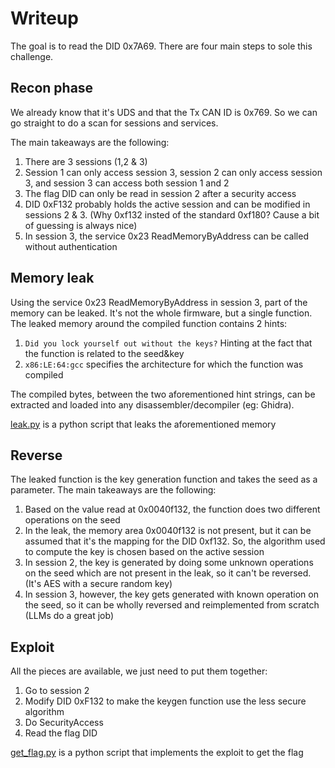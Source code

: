 # Writeup
The goal is to read the DID 0x7A69. There are four main steps to sole this challenge.

## Recon phase
We already know that it's UDS and that the Tx CAN ID is 0x769. So we can go straight to do a scan for sessions and services.

The main takeaways are the following:
1. There are 3 sessions (1,2 & 3)
2. Session 1 can only access session 3, session 2 can only access session 3, and session 3 can access both session 1 and 2
3. The flag DID can only be read in session 2 after a security access
4. DID 0xF132 probably holds the active session and can be modified in sessions 2 & 3. (Why 0xf132 insted of the standard 0xf180? Cause a bit of guessing is always nice)
5. In session 3, the service 0x23 ReadMemoryByAddress can be called without authentication

## Memory leak
Using the service 0x23 ReadMemoryByAddress in session 3, part of the memory can be leaked. It's not the whole firmware, but a single function. The leaked memory around the compiled function contains 2 hints:
1. `Did you lock yourself out without the keys?` Hinting at the fact that the function is related to the seed&key
2. `x86:LE:64:gcc` specifies the architecture for which the function was compiled

The compiled bytes, between the two aforementioned hint strings, can be extracted and loaded into any disassembler/decompiler (eg: Ghidra).

[leak.py](leak.py) is a python script that leaks the aforementioned memory

## Reverse
The leaked function is the key generation function and takes the seed as a parameter. The main takeaways are the following:
1. Based on the value read at 0x0040f132, the function does two different operations on the seed
2. In the leak, the memory area 0x0040f132 is not present, but it can be assumed that it's the mapping for the DID 0xf132. So, the algorithm used to compute the key is chosen based on the active session
3. In session 2, the key is generated  by doing some unknown operations on the seed which are not present in the leak, so it can't be reversed. (It's AES with a secure random key)
4. In session 3, however, the key gets generated with known operation on the seed, so it can be wholly reversed and reimplemented from scratch (LLMs do a great job)

## Exploit
All the pieces are available, we just need to put them together:
1. Go to session 2
2. Modify DID 0xF132 to make the keygen function use the less secure algorithm
3. Do SecurityAccess
4. Read the flag DID

[get_flag.py](get_flag.py) is a python script that implements the exploit to get the flag

